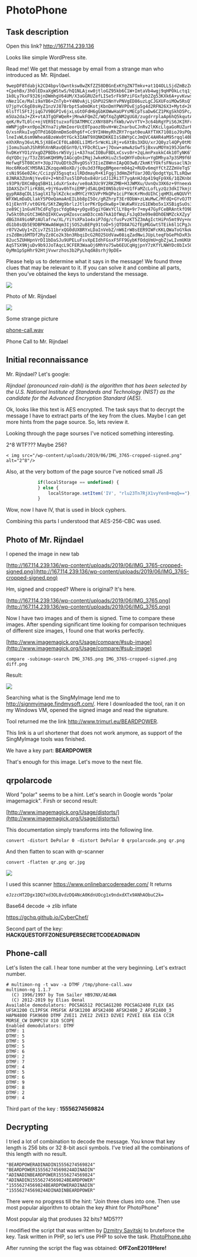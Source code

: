 # PhotoPhone

## Task description
Open this link?
<a href=http://167.114.239.136> http://167.114.239.136</a>

Looks like simple WordPress site.


Read me!
We get that message by email from a strange man who introduced as Mr. Rijndael.
```
9wepDF8Tdabjk2CD4bpvlQwntksw8wZKfZZ58DBGnExKYgZN7Tmkv+at1Q4OLLSjdZmBzZq/HKj+
+CpehBx/3hOlEDxaXgWStwS/hQ1NLAjxw0jtloGZ95kb6C1W+ImtaVb4wgj9qHPOkLctq1jkhQNu
1k0Ly7kxF9326jnDWmhgV64UM/X3aGGRUZefLISe5rFk9PziFGxfpb2Zg53KXk6A+yvKvwsdIPTC
nNez1Ce/Mali9aYB6+ZnTyb+Y4N0vAjLjGhPU2SNnYvPNVgED86uzLgCJGXUFoiMOw5RsQTuRVYE
U7jpYvC6gE0sHyZ1nzVJ87Brbpt5a0mOKotjKbnDmYPWVPOvEjp5g4d2RFN26X3+Mytd+26E/HtV
6lsTfl5FtJjiqG7V9BGPIv6jxLsGtOFdH6gGbKOWwHaUPYsMECpTsaDw6CZ1PKgSkhD5Pc/wqEad
m5Ua2daJ+ZX+vtA3TgQFWQeR+jMnwkFQmZC/WQfXqZgNM2gUG8/zugdrrplaAp6hQ5kqutA32SIO
qeK/RvTL0lc+njVER9ItuzxofU3ATMMCCzXNY88PsfkWb/wVvYTV+3c64bRgYPiS6JKIRFrbJR+X
mWNPjg8+xn9po2KYna7iyNmIeorUcE0Tpaoz0bvH+WcZnarbuCJnRv2lKKcLlgaGoRUZurPdJFUC
O/xsnRkuIvgOTPd16Q8nmDmSo0hg6f+Cc9YIHHmyRhZRY7rqat0euAXfTXK7108ioJ9sPOpciha4
lneIvWL6sm9Whea6BzeWx0tYGck3IAWT9XQNKDKKEIsS8WYpCcJmQVC4AHR4aM95rqql40EpmUah
eXhXRny36vLML5jX8EeCEf0LaB0ELiIM5r5rWcKLiRj+v6XtBs3XDU/xrJQ0yzl4QPy0tMXQ2jU+
jIomu3uahJShR9hXnNRavQEGnY0/LYFDcRCLw+j7Oxw+amwAzGwfSjBxvuMOYm195JGmf6drrC49
hvDKeYYO1zVxgDZPBDbsrW5Vyji+A37naCIOBuFBDLxCsvs0r+2qLmnPxokkC4k10TyNK6TXB87u
dqYQDcjy/T3zZ8SmKQH9MyIAGcgOnIMqjJwkeKHiuZc5oQHYFoDoku+YgDMhya7p3SM9f6hvVwbK
HefwqF5T08CmY+3UpJ7UuQDtbZRvgOSsY3IieZ8WnnIApQO3wB/ZkmKtYOkfsFNusaclNJnnH8M6
Hoc6RKodCYM5RA1ZKzqqvW8oXD/jc0u3d3fRpgBMgeerm04q2+RUDv6mqYfCtZZZmVeTqSTOCbiY
csNi9S6e0Z4c/CcizgV35gsqtxilRDdmayR+K1Fggj3dHmZHfUarJ0D/QodgtYpLTLsRQwnW/HhM
8JNRA3ZUnNjYev6V+2+Ntd7us5lDPobx84UridJ12Ri3T7yqAnHJdp419qFp9X6/1QZKnb0ccLRU
s93P9/DXCmBgq5BH1LiduXrSx4v/ve8oA3Uc9Y2RKZMB+H3JWMXu/UvnQv3XK6z+9YneexWavdqi
1DAXSZn7lirK88L+9jY6av0hTniEMPjd5ALQHI0N5bzbV+U1fFaMZcLofLyzQz3dkI7kmjGfMa0b
gypRA8qCDL1SaglX1TplKZckcxdMYCzYKSVPrMkQPe1ciPYWcKrMndUIhCjqHM3LeNQUVY9FBKaW
WFXWLmDaDLlakY5POeQamaAnEILbb8pI5Oc/gRZhrpT3Er0DbW+zLWuMwC/MfdQ+GYvOJTNfhmjj
61jEknYF/vt0GY6/SKtZWg9brlzJtlorPKrDpdkw8p+lWuKwRVzzG1EWbo5x1XSBigSuOs3i5+Wf
ze89Cj1nGvH7hCdFqTgscYdg0Aq+yOgv85giYGWxYClLY8q+9r7+my47GyFCeBRAntkfO9Eudxrd
7w5kt0hzGtC3H6hQIHXCwvpHZosvcamD3ccmb7kA1OfWqLFsJqO3e09e8OhOENMZckXZyyTGuzhW
dBG3X49ioNPzAUlafrw/XL/YiYsXPa1o4xiP7dg/cfusPvzKT5Z3mAgIctHiPn5mt9Vy+nd4kej4
dG1b8sQb5E9DBPKWwA6Wqm3IjSOS2uBEPg91toD+5jQTD8A7G2fEpMGGwtSTEik6l1CPgJoNwk35
r07V2wUy1+ZCiv7ZS11brxQG0dUXBRYxLDaInVebZ/nW6IrW8sEER9IWFcKKLQWaToGYAoWFwhMV
zsZdBmi6MTDf2RyZz8Co2k3bn3RbqiDcG2RO25UdVaw08iqZadNwiJUpLteqFbGePhDxR3qKDHyq
82uc5ZUHHpnVrDI1bDaSJu9UPELuFsvXpEIdhFGsxF5FF9GybKfOdqVmU+gbZjwLIvmUKUmJvOjX
AqSTSX9NjuDv9b9JJoTAqcL9CFER3WaaOj6MhYo75wb6EUCqHgjpnY7zKfYLNWYDc0bIx5GzKXvn
OyMm1pSpHhr92HtjVvwrzhos3b2PyLhqdA8srhj9pDE=
```
Please help us to determine what it says in the message! We found three clues that may be relevant to it. If you can solve it and combine all parts, then you’ve obtained the keys to understand the message.


![](clues/IMG_3765-cropped-signed.png)

Photo of Mr. Rijndael

![](clues/qrpolarcode.png)

Some strange picture

[phone-call.wav](clues/phone-call.wav)

Phone Call to Mr. Rijndael

## Initial reconnaissance
Mr. Rijndael? 
Let's google:

*Rijndael (pronounced rain-dahl) is the algorithm that has been selected by the U.S. National Institute of Standards and Technology (NIST) as the candidate for the Advanced Encryption Standard (AES).*

Ok, looks like this text is AES encrypted. The task says that to decrypt the message I have to extract parts of the key from the clues. Maybe I can get more hints from the page source. So, lets review it. 

Looking through the page sourses I've noticed something interesting. 

2^8 WTF??? Maybe 256?
```
< img src="/wp-content/uploads/2019/06/IMG_3765-cropped-signed.png" alt="2^8"/>
```

Also, at the very bottom of the page source I've noticed small JS

```js
            if(localStorage == undefined) {
            } else {
                localStorage.setItem('IV', "rlu23Tn7RjX1vyYen8+mqQ==");
            }
```

Wow, now I have IV, that is used in block cyphers.

Combining this parts I understood that AES-256-CBC was used.

## Photo of Mr. Rijndael
I opened the image in new tab

[http://167.114.239.136/wp-content/uploads/2019/06/IMG_3765-cropped-signed.png](http://167.114.239.136/wp-content/uploads/2019/06/IMG_3765-cropped-signed.png)

Hm, signed and cropped? Where is original? It's here.

[http://167.114.239.136/wp-content/uploads/2019/06/IMG_3765.png](http://167.114.239.136/wp-content/uploads/2019/06/IMG_3765.png)

Now I have two images and of them is signed. Time to compare these images.
After spending significant time looking for comparison techniques of different size images, I found one that works perfectly.

[http://www.imagemagick.org/Usage/compare/#sub-image](http://www.imagemagick.org/Usage/compare/#sub-image)


```
compare -subimage-search IMG_3765.png IMG_3765-cropped-signed.png diff.png
```

Result:

![](clues/diff-0.png)

Searching what is the SingMyImage lend me to 
http://signmyimage.findmysoft.com/.
Here I downloaded the tool, ran it on my Windows VM, opened the signed image and read the signature.

Tool returned me the link http://www.trimurl.eu/BEARDPOWER.

This link is a url shortener that does not work anymore, as support of the SingMyImage tools was finished. 

We have a key part: **BEARDPOWER**

That's enough for this image. Let's move to the next file.

## qrpolarcode

Word "polar" seems to be a hint. Let's search in Google words "polar imagemagick". Firsh or second result:

[http://www.imagemagick.org/Usage/distorts/](http://www.imagemagick.org/Usage/distorts/)

This documentation simply transforms into the following line.
```
convert -distort DePolar 0 -distort DePolar 0 qrpolarcode.png qr.png
```
And then flatten to scan with qr-scanner
```
convert -flatten qr.png qr.jpg
```
![](clues/qr.jpg)

I used this scanner https://www.onlinebarcodereader.com/
It returns
```
eJzzcHT2Dgx1DQ7xd3OL8vdzDQ4NcA0KdnUOcg1x9ndxdXTx9ANhAObuC2k=
```

Base64 decode -> zlib inflate

<a href="https://gchq.github.io/CyberChef">https://gchq.github.io/CyberChef/</a>


Second part of the key: **HACKQUESTOFFZONESUPERSECRETCODEADINADIN**

## Phone-call

Let's listen the call. I hear tone number at the very beginning. Let's extract number.
```
# multimon-ng -t wav -a DTMF /tmp/phone-call.wav 
multimon-ng 1.1.7
  (C) 1996/1997 by Tom Sailer HB9JNX/AE4WA
  (C) 2012-2019 by Elias Oenal
Available demodulators: POCSAG512 POCSAG1200 POCSAG2400 FLEX EAS UFSK1200 CLIPFSK FMSFSK AFSK1200 AFSK2400 AFSK2400_2 AFSK2400_3 HAPN4800 FSK9600 DTMF ZVEI1 ZVEI2 ZVEI3 DZVEI PZVEI EEA EIA CCIR MORSE_CW DUMPCSV X10 SCOPE
Enabled demodulators: DTMF
DTMF: 1
DTMF: 5
DTMF: 5
DTMF: 5
DTMF: 6
DTMF: 2
DTMF: 7
DTMF: 4
DTMF: 5
DTMF: 6
DTMF: 9
DTMF: 8
DTMF: 2
DTMF: 4
```
Third part of the key : **15556274569824**

## Decrypting

I tried a lot of combination to decode the message. You know that key length is 256 bits or 32 8-bit ascii symbols.
I've tried all the combinations of this length with no result.

```
"BEARDPOWERADINADIN15556274569824"
"BEARDPOWER15556274569824ADINADIN"
"ADINADINBEARDPOWER15556274569824"
"ADINADIN15556274569824BEARDPOWER"
"15556274569824BEARDPOWERADINADIN"
"15556274569824ADINADINBEARDPOWER"
```

There were no progress till the hint:
"Join three clues into one. Then use most popular algorithm to obtain the key #hint for PhotoPhone"

Most popular alg that produses 32 bits? MD5???

I modified the script that was written by [Dzmitry Savitski](https://github.com/dzmitry-savitski) to bruteforce the key.
Task written in PHP, so let's use PHP to solve the task.
[PhotoPhone.php](PhotoPhone.php)

After running the script the flag was obtained: 
**OfFZonE2019Here!**